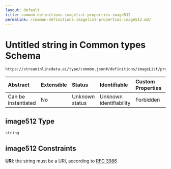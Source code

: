 ```yaml
---
layout: default
title: common-definitions-imagelist-properties-image512
permalink: /common-definitions-imagelist-properties-image512.md/
---
```

# Untitled string in Common types Schema

```txt
https://streaminlinedata.ai/type/common.json#/definitions/imageList/properties/image512
```



| Abstract            | Extensible | Status         | Identifiable            | Custom Properties | Additional Properties | Access Restrictions | Defined In                                                |
| :------------------ | :--------- | :------------- | :---------------------- | :---------------- | :-------------------- | :------------------ | :-------------------------------------------------------- |
| Can be instantiated | No         | Unknown status | Unknown identifiability | Forbidden         | Allowed               | none                | [common.json*](common.md "open original schema") |

## image512 Type

`string`

## image512 Constraints

**URI**: the string must be a URI, according to [RFC 3986](https://tools.ietf.org/html/rfc3986 "check the specification")
